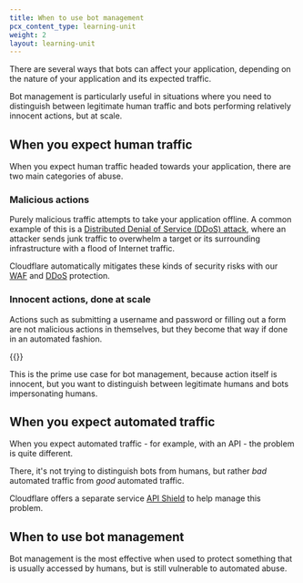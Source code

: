```yaml
---
title: When to use bot management
pcx_content_type: learning-unit
weight: 2
layout: learning-unit
---
```


There are several ways that bots can affect your application, depending on the nature of your application and its expected traffic.

Bot management is particularly useful in situations where you need to distinguish between legitimate human traffic and bots performing relatively innocent actions, but at scale.

## When you expect human traffic

When you expect human traffic headed towards your application, there are two main categories of abuse.

### Malicious actions

Purely malicious traffic attempts to take your application offline. A common example of this is a [Distributed Denial of Service (DDoS) attack](https://www.cloudflare.com/learning/ddos/what-is-a-ddos-attack/), where an attacker sends junk traffic to overwhelm a target or its surrounding infrastructure with a flood of Internet traffic.

Cloudflare automatically mitigates these kinds of security risks with our [WAF](/waf/) and [DDoS](/ddos-protection/) protection.

### Innocent actions, done at scale

Actions such as submitting a username and password or filling out a form are not malicious actions in themselves, but they become that way if done in an automated fashion.

{{<render file="_bot-types-attacks.md" productFolder="bots">}}

This is the prime use case for bot management, because action itself is innocent, but you want to distinguish between legitimate humans and bots impersonating humans.

## When you expect automated traffic

When you expect automated traffic - for example, with an API - the problem is quite different.

There, it's not trying to distinguish bots from humans, but rather *bad* automated traffic from *good* automated traffic.

Cloudflare offers a separate service [API Shield](/api-shield/) to help manage this problem.

## When to use bot management

Bot management is the most effective when used to protect something that is usually accessed by humans, but is still vulnerable to automated abuse.